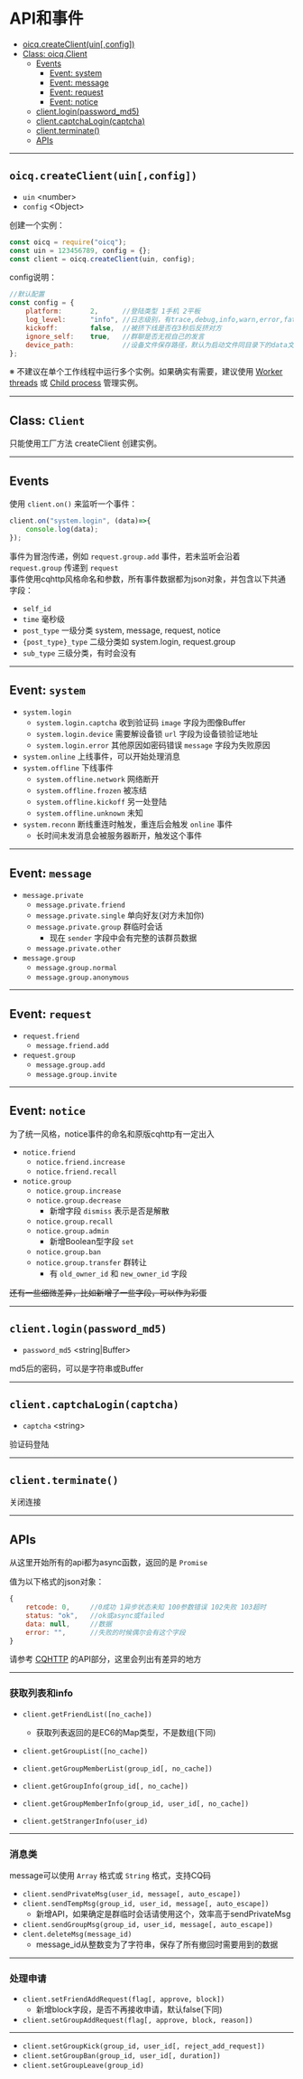 # API和事件

+ [oicq.createClient(uin[,config])](#oicq.createClient(uin[,config]))
+ [Class: oicq.Client](#Class-Client)
  + [Events](#Events)
    + [Event: system](#Event-system)
    + [Event: message](#Event-message)
    + [Event: request](#Event-request)
    + [Event: notice](#Event-notice)
  + [client.login(password_md5)](#client.login(password_md5))
  + [client.captchaLogin(captcha)](#client.captchaLogin(captcha))
  + [client.terminate()](#client.terminate())
  + [APIs](#APIs)

----

## `oicq.createClient(uin[,config])`

+ `uin` \<number>
+ `config` \<Object>

创建一个实例：

```js
const oicq = require("oicq");
const uin = 123456789, config = {};
const client = oicq.createClient(uin, config);
```

config说明：

```js
//默认配置
const config = {
    platform:       2,      //登陆类型 1手机 2平板
    log_level:      "info", //日志级别，有trace,debug,info,warn,error,fatal,off
    kickoff:        false,  //被挤下线是否在3秒后反挤对方
    ignore_self:    true,   //群聊是否无视自己的发言
    device_path:            //设备文件保存路径，默认为启动文件同目录下的data文件夹
};
```

※ 不建议在单个工作线程中运行多个实例。如果确实有需要，建议使用 [Worker threads](https://nodejs.org/dist/latest/docs/api/worker_threads.html) 或 [Child process](https://nodejs.org/dist/latest/docs/api/child_process.html) 管理实例。

----

## Class: `Client`

只能使用工厂方法 createClient 创建实例。

----

## Events

使用 `client.on()` 来监听一个事件：

```js
client.on("system.login", (data)=>{
    console.log(data);
});
```

事件为冒泡传递，例如 `request.group.add` 事件，若未监听会沿着 `request.group` 传递到 `request`  
事件使用cqhttp风格命名和参数，所有事件数据都为json对象，并包含以下共通字段：

+ `self_id`
+ `time` 毫秒级
+ `post_type` 一级分类 system, message, request, notice
+ `{post_type}_type` 二级分类如 system.login, request.group
+ `sub_type` 三级分类，有时会没有

----

## Event: `system`

+ `system.login`
  + `system.login.captcha` 收到验证码 `image` 字段为图像Buffer
  + `system.login.device` 需要解设备锁 `url` 字段为设备锁验证地址
  + `system.login.error` 其他原因如密码错误 `message` 字段为失败原因
+ `system.online` 上线事件，可以开始处理消息
+ `system.offline` 下线事件
  + `system.offline.network` 网络断开
  + `system.offline.frozen` 被冻结
  + `system.offline.kickoff` 另一处登陆
  + `system.offline.unknown` 未知
+ `system.reconn` 断线重连时触发，重连后会触发 `online` 事件
  + 长时间未发消息会被服务器断开，触发这个事件

----

## Event: `message`

+ `message.private`
  + `message.private.friend`
  + `message.private.single` 单向好友(对方未加你)
  + `message.private.group` 群临时会话
    + 现在 `sender` 字段中会有完整的该群员数据
  + `message.private.other`
+ `message.group`
  + `message.group.normal`
  + `message.group.anonymous`

----

## Event: `request`

+ `request.friend`
  + `message.friend.add`
+ `request.group`
  + `message.group.add`
  + `message.group.invite`

----

## Event: `notice`

为了统一风格，notice事件的命名和原版cqhttp有一定出入

+ `notice.friend`
  + `notice.friend.increase`
  + `notice.friend.recall`
+ `notice.group`
  + `notice.group.increase`
  + `notice.group.decrease`
    + 新增字段 `dismiss` 表示是否是解散
  + `notice.group.recall`
  + `notice.group.admin`
    + 新增Boolean型字段 `set`
  + `notice.group.ban`
  + `notice.group.transfer` 群转让
    + 有 `old_owner_id` 和 `new_owner_id` 字段

~~还有一些细微差异，比如新增了一些字段，可以作为彩蛋~~

----

## `client.login(password_md5)`

+ `password_md5` \<string|Buffer>

md5后的密码，可以是字符串或Buffer

----

## `client.captchaLogin(captcha)`

+ `captcha` \<string>

验证码登陆

----

## `client.terminate()`

关闭连接

----

## APIs

从这里开始所有的api都为async函数，返回的是 `Promise`

值为以下格式的json对象：

```js
{
    retcode: 0,     //0成功 1异步状态未知 100参数错误 102失败 103超时
    status: "ok",   //ok或async或failed
    data: null,     //数据
    error: "",      //失败的时候偶尔会有这个字段
}
```

请参考 [CQHTTP](https://cqhttp.cc) 的API部分，这里会列出有差异的地方

----

### 获取列表和info

+ `client.getFriendList([no_cache])`
  + 获取列表返回的是EC6的Map类型，不是数组(下同)
+ `client.getGroupList([no_cache])`
+ `client.getGroupMemberList(group_id[, no_cache])`

+ `client.getGroupInfo(group_id[, no_cache])`
+ `client.getGroupMemberInfo(group_id, user_id[, no_cache])`
+ `client.getStrangerInfo(user_id)`

----

### 消息类

message可以使用 `Array` 格式或 `String` 格式，支持CQ码

+ `client.sendPrivateMsg(user_id, message[, auto_escape])`
+ `client.sendTempMsg(group_id, user_id, message[, auto_escape])`
  + 新增API，如果确定是群临时会话请使用这个，效率高于sendPrivateMsg
+ `client.sendGroupMsg(group_id, user_id, message[, auto_escape])`
+ `clent.deleteMsg(message_id)`
  + message_id从整数变为了字符串，保存了所有撤回时需要用到的数据

----

### 处理申请

+ `client.setFriendAddRequest(flag[, approve, block])`
  + 新增block字段，是否不再接收申请，默认false(下同)
+ `client.setGroupAddRequest(flag[, approve, block, reason])`

----

+ `client.setGroupKick(group_id, user_id[, reject_add_request])`
+ `client.setGroupBan(group_id, user_id[, duration])`
+ `client.setGroupLeave(group_id)`
